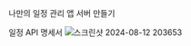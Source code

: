 나만의 일정 관리 앱 서버 만들기

일정 API 명세서
![스크린샷 2024-08-12 203653](https://github.com/user-attachments/assets/b5d9adb3-f402-428d-9078-c305264928ab)
